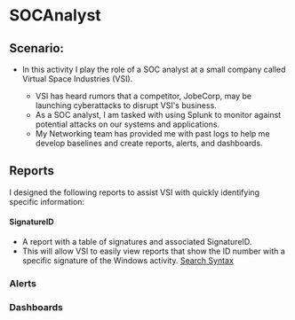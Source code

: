 # SOCAnalyst


## Scenario:
- In this activity I play the role of a SOC analyst at a small company called Virtual Space Industries (VSI).

  - VSI has heard rumors that a competitor, JobeCorp, may be launching cyberattacks to disrupt VSI's business.
  - As a SOC analyst, I am tasked with using Splunk to monitor against potential attacks on our systems and applications.
  - My Networking team has provided me with past logs to help me develop baselines and create reports, alerts, and dashboards.

## Reports
I designed the following reports to assist VSI with quickly identifying specific information:
#### SignatureID
  - A report with a table of signatures and associated SignatureID.
  - This will allow VSI to easily view reports that show the ID number with a specific signature of the Windows activity.
[Search Syntax](Images/signatureID1.png)


### Alerts


### Dashboards
